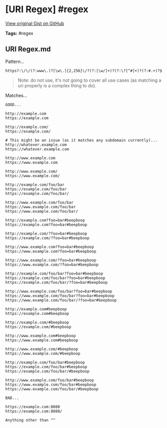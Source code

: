 # [URI Regex] #regex

[View original Gist on GitHub](https://gist.github.com/Integralist/11bf6bfb16a9b5fccef2764f8b4d2b67)

**Tags:** #regex

## URI Regex.md

Pattern...

```
https?:\/\/(?:www\.)?[\w\.]{2,256}\/?(?:[\w/]+)?(?:\?[^#]+)?(?:#.+)?$
```

> Note: do not use, it's not going to cover all use cases (as matching a uri properly is a complex thing to do).

Matches...

```
GOOD...

http://example.com
https://example.com

http://example.com/
https://example.com/

# This might be an issue (as it matches any subdomain currently)...
http://whatever.example.com
https://whatever.example.com

http://www.example.com
https://www.example.com

http://www.example.com/
https://www.example.com/

http://example.com/foo/bar
https://example.com/foo/bar
https://example.com/foo/bar/

http://www.example.com/foo/bar
https://www.example.com/foo/bar
https://www.example.com/foo/bar/

http://example.com?foo=bar#beepboop
https://example.com?foo=bar#beepboop

http://example.com/?foo=bar#beepboop
https://example.com/?foo=bar#beepboop

http://www.example.com?foo=bar#beepboop
https://www.example.com?foo=bar#beepboop

http://www.example.com/?foo=bar#beepboop
https://www.example.com/?foo=bar#beepboop

http://example.com/foo/bar?foo=bar#beepboop
https://example.com/foo/bar?foo=bar#beepboop
https://example.com/foo/bar/?foo=bar#beepboop

http://www.example.com/foo/bar?foo=bar#beepboop
https://www.example.com/foo/bar?foo=bar#beepboop
https://www.example.com/foo/bar/?foo=bar#beepboop

http://example.com#beepboop
https://example.com#beepboop

http://example.com/#beepboop
https://example.com/#beepboop

http://www.example.com#beepboop
https://www.example.com#beepboop

http://www.example.com/#beepboop
https://www.example.com/#beepboop

http://example.com/foo/bar#beepboop
https://example.com/foo/bar#beepboop
https://example.com/foo/bar/#beepboop

http://www.example.com/foo/bar#beepboop
https://www.example.com/foo/bar#beepboop
https://www.example.com/foo/bar/#beepboop

BAD...

https://example.com:8080
https://example.com:8080/

Anything other than ^^
```

